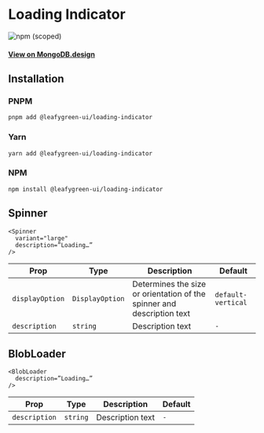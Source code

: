 # Loading Indicator

![npm (scoped)](https://img.shields.io/npm/v/@leafygreen-ui/loading-indicator.svg)

#### [View on MongoDB.design](https://www.mongodb.design/component/loading-indicator/live-example/)

## Installation

### PNPM

```shell
pnpm add @leafygreen-ui/loading-indicator
```

### Yarn

```shell
yarn add @leafygreen-ui/loading-indicator
```

### NPM

```shell
npm install @leafygreen-ui/loading-indicator
```

## Spinner

```
<Spinner
  variant="large"
  description=”Loading…”
/>
```

| Prop            | Type            | Description                                                            | Default            |
| --------------- | --------------- | ---------------------------------------------------------------------- | ------------------ |
| `displayOption` | `DisplayOption` | Determines the size or orientation of the spinner and description text | `default-vertical` |
| `description`   | `string`        | Description text                                                       | `-`                |

## BlobLoader

```
<BlobLoader
  description=”Loading…”
/>
```

| Prop          | Type     | Description      | Default |
| ------------- | -------- | ---------------- | ------- |
| `description` | `string` | Description text | `-`     |

